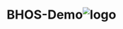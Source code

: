 # BHOS-Demo![logo](https://github.com/ilham3169/BHOS-Demo/assets/93881547/995d0a60-1f5a-4ac8-9b40-68d0b39baa73)
